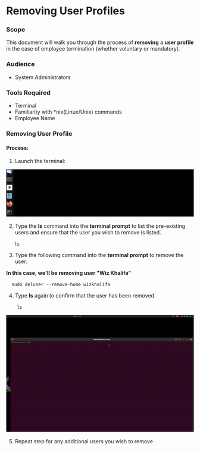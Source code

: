 # Removing User Profiles

### Scope
This document will walk you through the process of **removing** a **user profile** in the case of employee termination (whether voluntary or mandatory).

### Audience
* System Administrators

### Tools Required
* Terminal
* Familiarity with *nix(Linux/Unix) commands
* Employee Name

### Removing User Profile

#### Process:
1. Launch the terminal:

![Terminal Launch](/User-Accounts/resources/visual-steps/terminal-launch.gif)

2. Type the  **ls** command into the **terminal prompt** to list the pre-existing users and ensure that the user you wish to remove is listed.

 ```
    ls
 ```
3. Type the following command into the **terminal prompt** to remove the user:

**In this case, we'll be removing user "**Wiz Khalifa**"**

```
  sudo deluser --remove-home wizkhalifa
```

4. Type **ls** again to confirm that the user has been removed

```
    ls
 ```

![Profile Removal](/User-Accounts/resources/visual-steps/account-removal.gif)

5. Repeat step for any additional users you wish to remove

